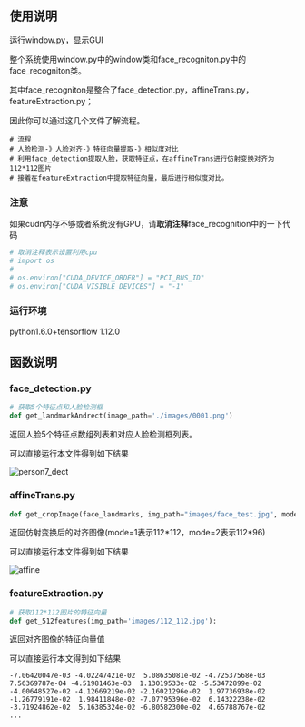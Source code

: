 ## 使用说明

运行window.py，显示GUI

整个系统使用window.py中的window类和face_recogniton.py中的face_recogniton类。

其中face_recogniton是整合了face_detection.py，affineTrans.py，featureExtraction.py；

因此你可以通过这几个文件了解流程。

```
# 流程
# 人脸检测-》人脸对齐-》特征向量提取-》相似度对比
# 利用face_detection提取人脸，获取特征点，在affineTrans进行仿射变换对齐为112*112图片
# 接着在featureExtraction中提取特征向量，最后进行相似度对比。
```

### 注意

如果cudn内存不够或者系统没有GPU，请**取消注释**face_recognition中的一下代码

```python
# 取消注释表示设置利用cpu
# import os
#
# os.environ["CUDA_DEVICE_ORDER"] = "PCI_BUS_ID"
# os.environ["CUDA_VISIBLE_DEVICES"] = "-1"
```

### 运行环境

python1.6.0+tensorflow 1.12.0

## 函数说明

### face_detection.py

```python
# 获取5个特征点和人脸检测框
def get_landmarkAndrect(image_path='./images/0001.png')
```

返回人脸5个特征点数组列表和对应人脸检测框列表。

可以直接运行本文件得到如下结果

![person7_dect](../images/person7_dect.jpg)

### affineTrans.py

```python
def get_cropImage(face_landmarks, img_path="images/face_test.jpg", mode=1)
```

返回仿射变换后的对齐图像(mode=1表示112\*112，mode=2表示112\*96)

可以直接运行本文件得到如下结果

![affine](../images/affine.jpg)

### featureExtraction.py

```python
# 获取112*112图片的特征向量
def get_512features(img_path='images/112_112.jpg'):
```

返回对齐图像的特征向量值

可以直接运行本文得到如下结果

```
-7.06420047e-03 -4.02247421e-02  5.08635081e-02 -4.72537568e-03
7.56369787e-04 -4.51981463e-03  1.13019533e-02 -5.53472899e-02
-4.00648527e-02 -4.12669219e-02 -2.16021296e-02  1.97736938e-02
-1.26779191e-02  1.98411848e-02 -7.07795396e-02  6.14322238e-02
-3.71924862e-02  5.16385324e-02 -6.80582300e-02  4.65788767e-02
...
```

